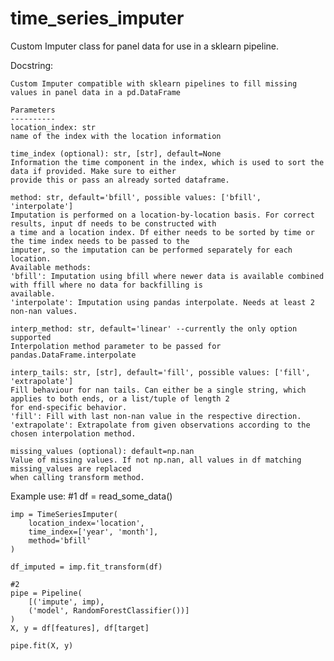 # time_series_imputer
Custom Imputer class for panel data for use in a sklearn pipeline.

Docstring:

    Custom Imputer compatible with sklearn pipelines to fill missing values in panel data in a pd.DataFrame

    Parameters
    ----------
    location_index: str
    name of the index with the location information

    time_index (optional): str, [str], default=None
    Information the time component in the index, which is used to sort the data if provided. Make sure to either
    provide this or pass an already sorted dataframe.

    method: str, default='bfill', possible values: ['bfill', 'interpolate']
    Imputation is performed on a location-by-location basis. For correct results, input df needs to be constructed with
    a time and a location index. Df either needs to be sorted by time or the time index needs to be passed to the
    imputer, so the imputation can be performed separately for each location.
    Available methods:
    'bfill': Imputation using bfill where newer data is available combined with ffill where no data for backfilling is
    available.
    'interpolate': Imputation using pandas interpolate. Needs at least 2 non-nan values.

    interp_method: str, default='linear' --currently the only option supported
    Interpolation method parameter to be passed for pandas.DataFrame.interpolate

    interp_tails: str, [str], default='fill', possible values: ['fill', 'extrapolate']
    Fill behaviour for nan tails. Can either be a single string, which applies to both ends, or a list/tuple of length 2
    for end-specific behavior.
    'fill': Fill with last non-nan value in the respective direction.
    'extrapolate': Extrapolate from given observations according to the chosen interpolation method.

    missing_values (optional): default=np.nan
    Value of missing values. If not np.nan, all values in df matching missing_values are replaced
    when calling transform method.

Example use:
    #1
    df = read_some_data()
    
    imp = TimeSeriesImputer(
        location_index='location',
        time_index=['year', 'month'],
        method='bfill'
    )
    
    df_imputed = imp.fit_transform(df)
    
    #2
    pipe = Pipeline(
        [('impute', imp),
        ('model', RandomForestClassifier())]
    )
    X, y = df[features], df[target]
    
    pipe.fit(X, y)
    
    

